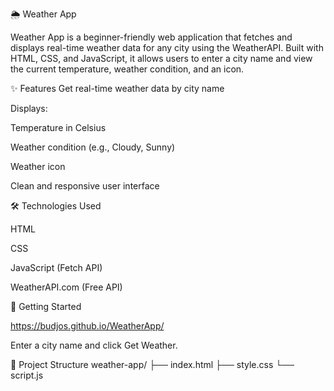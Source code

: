 🌦️ Weather App

Weather App is a beginner-friendly web application that fetches and displays real-time weather data for any city using the WeatherAPI. Built with HTML, CSS, and JavaScript, it allows users to enter a city name and view the current temperature, weather condition, and an icon.

✨ Features
Get real-time weather data by city name

Displays:

Temperature in Celsius

Weather condition (e.g., Cloudy, Sunny)

Weather icon

Clean and responsive user interface

🛠️ Technologies Used

HTML

CSS

JavaScript (Fetch API)

WeatherAPI.com (Free API)


🚀 Getting Started

https://budjos.github.io/WeatherApp/

Enter a city name and click Get Weather.

📁 Project Structure
weather-app/
├── index.html
├── style.css
└── script.js



